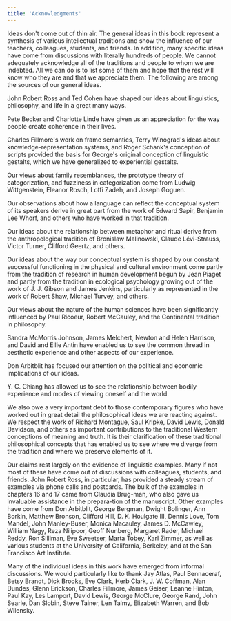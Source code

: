 ```yaml
---
title: 'Acknowledgments'
---
```


Ideas don't come out of thin air. The general ideas in this book represent a synthesis of various intellectual traditions and show the influence of our teachers, colleagues, students, and friends. In addition, many specific ideas have come from discussions with literally hundreds of people. We cannot adequately acknowledge all of the traditions and people to whom we are indebted. All we can do is to list some of them and hope that the rest will know who they are and that we appreciate them. The following are among the sources of our general ideas.

John Robert Ross and Ted Cohen have shaped our ideas about linguistics, philosophy, and life in a great many ways.

Pete Becker and Charlotte Linde have given us an appreciation for the way people create coherence in their lives.

Charles Fillmore's work on frame semantics, Terry Winograd's ideas about knowledge-representation systems, and Roger Schank's conception of scripts provided the basis for George's original conception of linguistic gestalts, which we have generalized to experiential gestalts.

Our views about family resemblances, the prototype theory of categorization, and fuzziness in categorization come from Ludwig Wittgenstein, Eleanor Rosch, Lotfi Zadeh, and Joseph Goguen.

Our observations about how a language can reflect the conceptual system of its speakers derive in great part from the work of Edward Sapir, Benjamin Lee Whorf, and others who have worked in that tradition.

Our ideas about the relationship between metaphor and ritual derive from the anthropological tradition of Bronislaw Malinowski, Claude Lévi-Strauss, Victor Turner, Clifford Geertz, and others.

Our ideas about the way our conceptual system is shaped by our constant successful functioning in the physical and cultural environment come partly from the tradition of research in human development begun by Jean Piaget and partly from the tradition in ecological psychology growing out of the work of J. J. Gibson and James Jenkins, particularly as represented in the work of Robert Shaw, Michael Turvey, and others.

Our views about the nature of the human sciences have been significantly influenced by Paul Ricoeur, Robert McCauley, and the Continental tradition in philosophy.

Sandra McMorris Johnson, James Melchert, Newton and Helen Harrison, and David and Ellie Antin have enabled us to see the common thread in aesthetic experience and other aspects of our experience.

Don Arbitblit has focused our attention on the political and economic implications of our ideas.

Y. C. Chiang has allowed us to see the relationship between bodily experience and modes of viewing oneself and the world.

We also owe a very important debt to those contemporary figures who have worked out in great detail the philosophical ideas we are reacting against. We respect the work of Richard Montague, Saul Kripke, David Lewis, Donald Davidson, and others as important contributions to the traditional Western conceptions of meaning and truth. It is their clarification of these traditional philosophical concepts that has enabled us to see where we diverge from the tradition and where we preserve elements of it.

Our claims rest largely on the evidence of linguistic examples. Many if not most of these have come out of discussions with colleagues, students, and friends. John Robert Ross, in particular, has provided a steady stream of examples via phone calls and postcards. The bulk of the examples in chapters 16 and 17 came from Claudia Brug-man, who also gave us invaluable assistance in the prepara-tion of the manuscript. Other examples have come from Don Arbitblit, George Bergman, Dwight Bolinger, Ann Borkin, Matthew Bronson, Clifford Hill, D. K. Houlgate III, Dennis Love, Tom Mandel, John Manley-Buser, Monica Macauley, James D. McCawley, William Nagy, Reza Nilipoor, Geoff Nunberg, Margaret Rader, Michael Reddy, Ron Silliman, Eve Sweetser, Marta Tobey, Karl Zimmer, as well as various students at the University of California, Berkeley, and at the San Francisco Art Institute.

Many of the individual ideas in this work have emerged from informal discussions. We would particularly like to thank Jay Atlas, Paul Bennaceraf, Betsy Brandt, Dick Brooks, Eve Clark, Herb Clark, J. W. Coffman, Alan Dundes, Glenn Erickson, Charles Fillmore, James Geiser, Leanne Hinton, Paul Kay, Les Lamport, David Lewis, George McClure, George Rand, John Searle, Dan Slobin, Steve Tainer, Len Talmy, Elizabeth Warren, and Bob Wilensky.
